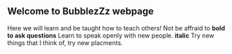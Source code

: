 ## Welcome to BubblezZz webpage

Here we will learn and be taught how to teach others! Not be affraid to **bold** **to ask questions** Learn to speak openly with new people. **italic** Try new things that I think of, try new placments.
